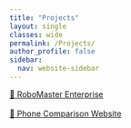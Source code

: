 ```yaml
---
title: "Projects"
layout: single
classes: wide
permalink: /Projects/
author_profile: false
sidebar:
  nav: website-sidebar
---
```

[🤖 RoboMaster Enterprise](/Algorithm-&-Data-Structure/)
<br><br>
[📱 Phone Comparison Website](/Phone-Comparison-Website/)
